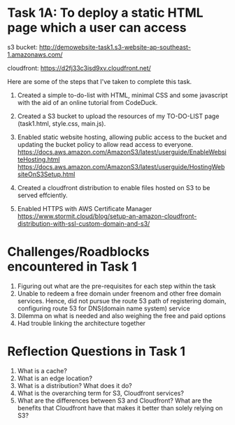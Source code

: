 # Task 1A: To deploy a static HTML page which a user can access

s3 bucket: http://demowebsite-task1.s3-website-ap-southeast-1.amazonaws.com/

cloudfront: https://d2fj33c3isd9xv.cloudfront.net/

Here are some of the steps that I've taken to complete this task.
1. Created a simple to-do-list with HTML, minimal CSS and some javascript with the aid of an online tutorial from CodeDuck.
2. Created a S3 bucket to upload the resources of my TO-DO-LIST page (task1.html, style.css, main.js).
3. Enabled static website hosting, allowing public access to the bucket and updating the bucket policy to allow read access to everyone.
https://docs.aws.amazon.com/AmazonS3/latest/userguide/EnableWebsiteHosting.html
https://docs.aws.amazon.com/AmazonS3/latest/userguide/HostingWebsiteOnS3Setup.html

4. Created a cloudfront distribution to enable files hosted on S3 to be served effciently.
5. Enabled HTTPS with AWS Certificate Manager
https://www.stormit.cloud/blog/setup-an-amazon-cloudfront-distribution-with-ssl-custom-domain-and-s3/

# Challenges/Roadblocks encountered in Task 1

1. Figuring out what are the pre-requisites for each step within the task
2. Unable to redeem a free domain under freenom and other free domain services. Hence, did not pursue the route 53 path of registering domain, configuring route 53 for DNS(domain name system) service
3. Dilemma on what is needed and also weighing the free and paid options
4. Had trouble linking the architecture together

# Reflection Questions in Task 1
1. What is a cache?
2. What is an edge location?
3. What is a distribution? What does it do?
4. What is the overarching term for S3, Cloudfront services?
5. What are the differences between S3 and Cloudfront? What are the benefits that Cloudfront have that makes it better than solely relying on S3?
